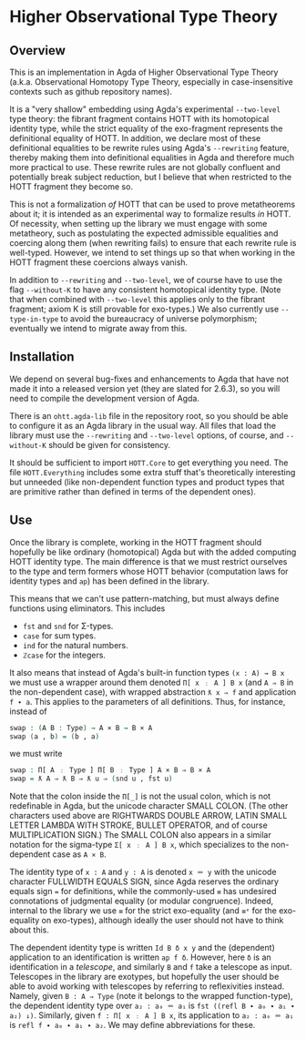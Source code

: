 # Higher Observational Type Theory

## Overview

This is an implementation in Agda of Higher Observational Type Theory (a.k.a. Observational Homotopy Type Theory, especially in case-insensitive contexts such as github repository names).

It is a "very shallow" embedding using Agda's experimental `--two-level` type theory: the fibrant fragment contains HOTT with its homotopical identity type, while the strict equality of the exo-fragment represents the definitional equality of HOTT.  In addition, we declare most of these definitional equalities to be rewrite rules using Agda's `--rewriting` feature, thereby making them into definitional equalities in Agda and therefore much more practical to use.  These rewrite rules are not globally confluent and potentially break subject reduction, but I believe that when restricted to the HOTT fragment they become so.

This is not a formalization *of* HOTT that can be used to prove metatheorems about it; it is intended as an experimental way to formalize results *in* HOTT.  Of necessity, when setting up the library we must engage with some metatheory, such as postulating the expected admissible equalities and coercing along them (when rewriting fails) to ensure that each rewrite rule is well-typed.  However, we intend to set things up so that when working in the HOTT fragment these coercions always vanish.

In addition to `--rewriting` and `--two-level`, we of course have to use the flag `--without-K` to have any consistent homotopical identity type.  (Note that when combined with `--two-level` this applies only to the fibrant fragment; axiom K is still provable for exo-types.)  We also currently use `--type-in-type` to avoid the bureaucracy of universe polymorphism; eventually we intend to migrate away from this.

## Installation

We depend on several bug-fixes and enhancements to Agda that have not made it into a released version yet (they are slated for 2.6.3), so you will need to compile the development version of Agda.

There is an `ohtt.agda-lib` file in the repository root, so you should be able to configure it as an Agda library in the usual way.  All files that load the library must use the `--rewriting` and `--two-level` options, of course, and `--without-K` should be given for consistency.

It should be sufficient to import `HOTT.Core` to get everything you need.  The file `HOTT.Everything` includes some extra stuff that's theoretically interesting but unneeded (like non-dependent function types and product types that are primitive rather than defined in terms of the dependent ones).

## Use

Once the library is complete, working in the HOTT fragment should hopefully be like ordinary (homotopical) Agda but with the added computing HOTT identity type.  The main difference is that we must restrict ourselves to the type and term formers whose HOTT behavior (computation laws for identity types and `ap`) has been defined in the library.

This means that we can't use pattern-matching, but must always define functions using eliminators.  This includes

- `fst` and `snd` for Σ-types.
- `case` for sum types.
- `ind` for the natural numbers.
- `ℤcase` for the integers.

It also means that instead of Agda's built-in function types `(x : A) → B x` we must use a wrapper around them denoted `Π[ x ﹕ A ] B x` (and `A ⇒ B` in the non-dependent case), with wrapped abstraction `ƛ x ⇒ f` and application `f ∙ a`.  This applies to the parameters of all definitions.  Thus, for instance, instead of

```agda
swap : (A B : Type) → A × B → B × A
swap (a , b) = (b , a)
```
we must write
```agda
swap : Π[ A ﹕ Type ] Π[ B ﹕ Type ] A × B ⇒ B × A
swap = ƛ A ⇒ ƛ B ⇒ ƛ u ⇒ (snd u , fst u)
```
Note that the colon inside the `Π[_]` is not the usual colon, which is not redefinable in Agda, but the unicode character SMALL COLON.  (The other characters used above are RIGHTWARDS DOUBLE ARROW, LATIN SMALL LETTER LAMBDA WITH STROKE, BULLET OPERATOR, and of course MULTIPLICATION SIGN.)  The SMALL COLON also appears in a similar notation for the sigma-type `Σ[ x ﹕ A ] B x`, which specializes to the non-dependent case as `A × B`.

The identity type of `x : A` and `y : A` is denoted `x ＝ y` with the unicode character FULLWIDTH EQUALS SIGN, since Agda reserves the ordinary equals sign `=` for definitions, while the commonly-used `≡` has undesired connotations of judgmental equality (or modular congruence).  Indeed, internal to the library we use `≡` for the strict exo-equality (and `≡ᵉ` for the exo-equality on exo-types), although ideally the user should not have to think about this.

The dependent identity type is written `Id B δ x y` and the (dependent) application to an identification is written `ap f δ`.  However, here `δ` is an identification in a *telescope*, and similarly `B` and `f` take a telescope as input.  Telescopes in the library are exotypes, but hopefully the user should be able to avoid working with telescopes by referring to reflexivities instead.  Namely, given `B : A ⇒ Type` (note it belongs to the wrapped function-type), the dependent identity type over `a₂ : a₀ ＝ a₁` is `fst ((refl B ∙ a₀ ∙ a₁ ∙ a₂) ↓)`.  Similarly, given `f : Π[ x ﹕ A ] B x`, its application to `a₂ : a₀ ＝ a₁` is `refl f ∙ a₀ ∙ a₁ ∙ a₂`.  We may define abbreviations for these.
